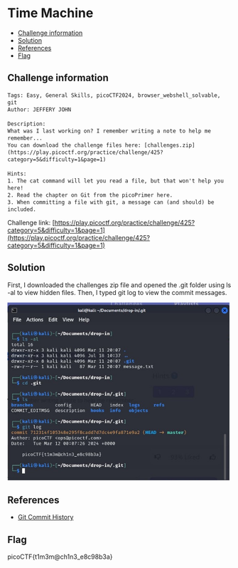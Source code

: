 # Time Machine

- [Challenge information](#challenge-information)
- [Solution](#solution)
- [References](#references)
- [Flag](#flag)

## Challenge information
```
Tags: Easy, General Skills, picoCTF2024, browser_webshell_solvable, git
Author: JEFFERY JOHN

Description:
What was I last working on? I remember writing a note to help me remember...
You can download the challenge files here: [challenges.zip](https://play.picoctf.org/practice/challenge/425?category=5&difficulty=1&page=1)

Hints:
1. The cat command will let you read a file, but that won't help you here!
2. Read the chapter on Git from the picoPrimer here.
3. When committing a file with git, a message can (and should) be included.
```

Challenge link: [https://play.picoctf.org/practice/challenge/425?category=5&difficulty=1&page=1](https://play.picoctf.org/practice/challenge/425?category=5&difficulty=1&page=1)

## Solution

First, I downloaded the challenges zip file and opened the .git folder using ls -al to view hidden files. Then, I typed git log to view the commit messages.

<img src="time-machine.jpg" width="500" />

## References

- [Git Commit History](https://www.warp.dev/terminus/git-commit-history)

## Flag

picoCTF{t1m3m@ch1n3_e8c98b3a}